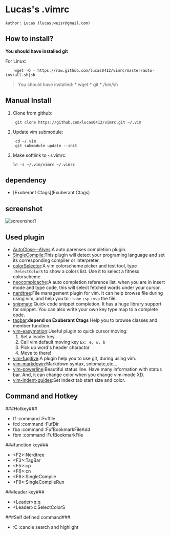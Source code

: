 Lucas's .vimrc
==============
`Author: Lucas (lucas.weisr@gmail.com)`

How to install?
---------------
**You should have installed git**

For Linux:

    	wget -O - https://raw.github.com/lucas0412/vimrc/master/auto-install.sh|sh

> You should have installed:
>     * wget
>     * git
>     * /bin/sh

Manual Install
--------------

1. Clone from github:

    	git clone https://github.com/lucas0412/vimrc.git ~/.vim

2. Update vim submodule:

    	cd ~/.vim
     	git submodule update --init

3.  Make softlink to ~/.vimrc:

    	ln -s ~/.vim/vimrc ~/.vimrc

dependency
--------------------

* [Exuberant Ctags](Exuberant Ctags)

screenshot
--------------------

![screenshot1](https://raw.github.com/lucas0412/vimrc/master/screenshot/screenshot.png)

Used plugin
-----------

* [AutoClose--Alves](https://github.com/vim-scripts/AutoClose--Alves):A auto parenses completion plugin.
* [SingleCompile](SingleCompile):This plugin will detect your programing language and set its corresponding compiler or interpreter.
* [colorSelector](https://github.com/c9s/colorselector.vim):A vim colorscheme picker and test tool, type `:SelectColorS` to show a colors list. Use it to select a fitness colorscheme.
* [neocomplcache](https://github.com/Shougo/neocomplcache):A auto completion reference list, when you are in insert mode and type code, this will select fetched words under your cursor.
* [nerdtree](https://github.com/scrooloose/nerdtree):File management plugin for vim. It can help browse file during using vim, and help you to `:tabe` `:sp` `:vsp` the file.
* [snipmate](https://github.com/msanders/snipmate.vim):Quick code snippet completion. It has a huge library support for snippet. You can also write your own key type map to a  complete code.
* [tagbar](https://github.com/majutsushi/tagbar):**depend on Exuberant Ctags** Help you to browse classes and member function.
* [vim-easymotion](https://github.com/Lokaltog/vim-easymotion):Useful plugin to quick cursor moving:
    1. Set a leader key.
    2. Call vim default moving key `Ex: e, w, b`
    3. Pick up word's header charactor
    4. Move to there!
* [vim-fugitive](https://github.com/tpope/vim-fugitive):A plugin help you to use git, during using vim.
* [vim-markdown](https://github.com/hallison/vim-markdown):Markdown syntax, snipmate,etc...
* [vim-powerline](https://github.com/Lokaltog/vim-powerline):Beautiful status line. Have many information with status bar. And, it can change color when you change vim-mode XD.
* [vim-indent-guides](ihttps://github.com/nathanaelkane/vim-indent-guides):Set indext tab start size and color.

Command and Hotkey
--------------------

###Hotkey###
* ff    :command :Fuffile
* fcd   :command :FufDir
* fba   :command :FufBookmarkFileAdd
* fbm   :command :FufBookmarkFile

###function key###

* \<F2\>:Nerdtree
* \<F3\>:TagBar
* \<F5\>:cp<CR>
* \<F6\>:cn<CR>
* \<F8\>:SingleCompile
* \<F9\>:SingleCompileRun

###leader key###

* \<Leader\>q:q
* \<Leader\>c:SelectColorS

###Self defined command###

* :C :cancle search and highlight

